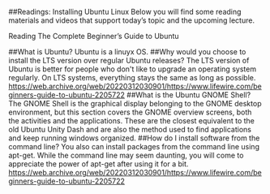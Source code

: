 ##Readings: Installing Ubuntu Linux
Below you will find some reading materials and videos that support today’s topic and the upcoming lecture.

Reading
The Complete Beginner’s Guide to Ubuntu

##What is Ubuntu?
Ubuntu is a linuyx OS.
##Why would you choose to install the LTS version over regular Ubuntu releases?
The LTS version of Ubuntu is better for people who don't like to upgrade an operating system regularly. On LTS systems, everything stays the same as long as possible.
https://web.archive.org/web/20220312030901/https://www.lifewire.com/beginners-guide-to-ubuntu-2205722
##What is the Ubuntu GNOME Shell?
The GNOME Shell is the graphical display belonging to the GNOME desktop environment, but this section covers the GNOME overview screens, both the activities and the applications.
These are the closest equivalent to the old Ubuntu Unity Dash and are also the method used to find applications and keep running windows organized.
##How do I install software from the command line?
 You also can install packages from the command line using apt-get. While the command line may seem daunting, you will come to appreciate the power of apt-get after using it for a bit.
 https://web.archive.org/web/20220312030901/https://www.lifewire.com/beginners-guide-to-ubuntu-2205722
